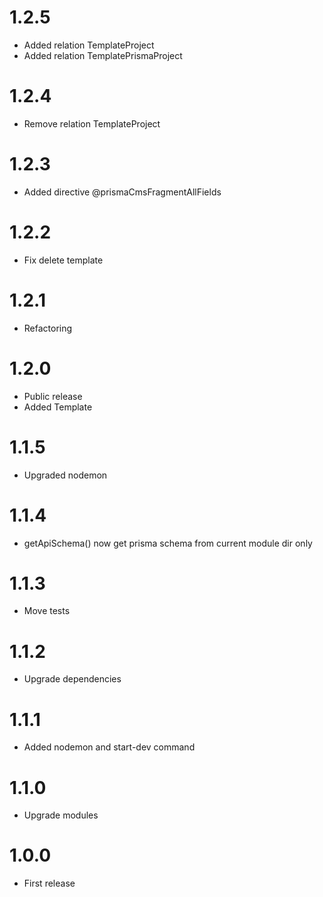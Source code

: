 1.2.5
===============================
- Added relation TemplateProject
- Added relation TemplatePrismaProject

1.2.4
===============================
- Remove relation TemplateProject

1.2.3
===============================
- Added directive @prismaCmsFragmentAllFields

1.2.2
===============================
- Fix delete template

1.2.1
===============================
- Refactoring

1.2.0
===============================
- Public release
- Added Template

1.1.5
===============================
- Upgraded nodemon

1.1.4
===============================
- getApiSchema() now get prisma schema from current module dir only

1.1.3
===============================
- Move tests

1.1.2
===============================
- Upgrade dependencies

1.1.1
===============================
- Added nodemon and start-dev command

1.1.0
===============================
- Upgrade modules

1.0.0
===============================
- First release
